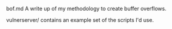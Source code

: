 bof.md
A write up of my methodology to create buffer overflows.

vulnerserver/ contains an example set of the scripts I'd use.
